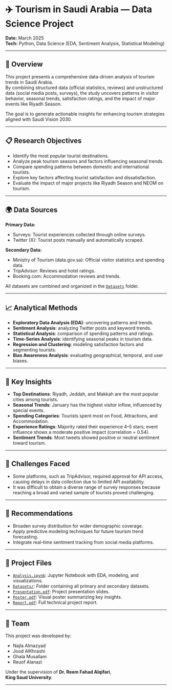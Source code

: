 # ✈️ Tourism in Saudi Arabia — Data Science Project

**Date:** March 2025  
**Tech:** Python, Data Science (EDA, Sentiment Analysis, Statistical Modeling)

---

## 🎯 Overview

This project presents a comprehensive data-driven analysis of tourism trends in Saudi Arabia.  
By combining structured data (official statistics, reviews) and unstructured data (social media posts, surveys), the study uncovers patterns in visitor behavior, seasonal trends, satisfaction ratings, and the impact of major events like Riyadh Season.

The goal is to generate actionable insights for enhancing tourism strategies aligned with Saudi Vision 2030.

---

## 📋 Research Objectives

- Identify the most popular tourist destinations.
- Analyze peak tourism seasons and factors influencing seasonal trends.
- Compare spending patterns between domestic and international tourists.
- Explore key factors affecting tourist satisfaction and dissatisfaction.
- Evaluate the impact of major projects like Riyadh Season and NEOM on tourism.

---

## 🌍 Data Sources

**Primary Data:**
- Surveys: Tourist experiences collected through online surveys.
- Twitter (X): Tourist posts manually and automatically scraped.

**Secondary Data:**
- Ministry of Tourism (data.gov.sa): Official visitor statistics and spending data.
- TripAdvisor: Reviews and hotel ratings.
- Booking.com: Accommodation reviews and trends.

All datasets are combined and organized in the [`Datasets`](./Datasets/) folder.

---

## 📈 Analytical Methods

- **Exploratory Data Analysis (EDA)**: uncovering patterns and trends.
- **Sentiment Analysis**: analyzing Twitter posts and keyword trends.
- **Statistical Analysis**: comparison of spending patterns and ratings.
- **Time-Series Analysis**: identifying seasonal peaks in tourism data.
- **Regression and Clustering**: modeling satisfaction factors and segmenting tourists.
- **Bias Awareness Analysis**: evaluating geographical, temporal, and user biases.

---

## 🧠 Key Insights

- **Top Destinations**: Riyadh, Jeddah, and Makkah are the most popular cities among tourists.
- **Seasonal Trends**: January has the highest visitor inflow, influenced by special events.
- **Spending Categories**: Tourists spent most on Food, Attractions, and Accommodation.
- **Experience Ratings**: Majority rated their experience 4–5 stars; event influence shows a moderate positive impact (correlation = 0.54).
- **Sentiment Trends**: Most tweets showed positive or neutral sentiment toward tourism.

---
## 🚩 Challenges Faced

- Some platforms, such as TripAdvisor, required approval for API access, causing delays in data collection due to limited API availability.
- It was difficult to obtain a diverse range of survey responses because reaching a broad and varied sample of tourists proved challenging.

---

## 🚀 Recommendations

- Broaden survey distribution for wider demographic coverage.
- Apply predictive modeling techniques for future tourism trend forecasting.
- Integrate real-time sentiment tracking from social media platforms.

---

## 📂 Project Files

- [`Analysis.ipynb`](./Analysis.ipynb): Jupyter Notebook with EDA, modeling, and visualizations.
- [`Datasets/`](./Datasets/): Folder containing all primary and secondary datasets.
- [`Presentation.pdf`](./Presentation.pdf): Project presentation slides.
- [`Poster.pdf`](./Poster.pdf): Visual poster summarizing key insights.
- [`Report.pdf`](./Report.pdf): Full technical project report.

---

## 👥 Team

This project was developed by:

- Najla Almazyad  
- Jood AlKhrashi  
- Ghala Musallam
- Reuof Alanazi  

Under the supervision of **Dr. Reem Fahad Alqifari**,  
**King Saud University**.

---

